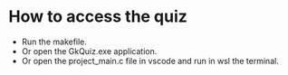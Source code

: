 # How to access the quiz

* Run the makefile.
* Or open the GkQuiz.exe application.
* Or open the project_main.c file in vscode and run in wsl the terminal.
